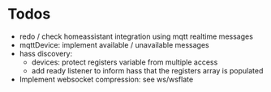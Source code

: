# Todos
- redo / check homeassistant integration using mqtt realtime messages
- mqttDevice: implement available / unavailable messages
- hass discovery:
  - devices: protect registers variable from multiple access
  - add ready listener to inform hass that the registers array is populated
- Implement websocket compression: see ws/wsflate